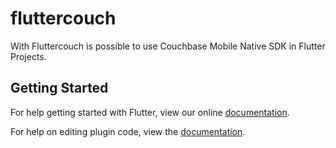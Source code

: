 # fluttercouch

With Fluttercouch is possible to use Couchbase Mobile Native SDK in Flutter Projects.

## Getting Started

For help getting started with Flutter, view our online
[documentation](https://flutter.io/).

For help on editing plugin code, view the [documentation](https://flutter.io/platform-plugins/#edit-code).